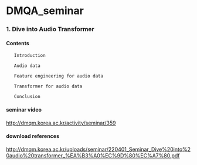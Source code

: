 # DMQA_seminar



### 1. Dive into Audio Transformer

#### Contents

       Introduction
  
       Audio data
  
       Feature engineering for audio data
  
       Transformer for audio data
  
       Conclusion
  
#### seminar video

<http://dmqm.korea.ac.kr/activity/seminar/359>

#### download references

<http://dmqm.korea.ac.kr/uploads/seminar/220401_Seminar_Dive%20into%20audio%20transformer_%EA%B3%A0%EC%9D%80%EC%A7%80.pdf>
